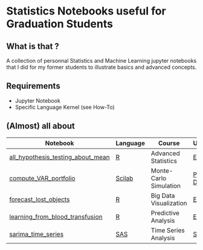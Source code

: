# Statistics Notebooks useful for Graduation Students

## What is that ?

A collection of personnal Statistics and Machine Learning jupyter notebooks that I did for my former students to illustrate basics and advanced concepts.

## Requirements

* Jupyter Notebook
* Specific Language Kernel (see How-To)

## (Almost) all about 

| Notebook   | Language | Course | University | 
| ------------- | ------------- | ------------- | ------------- |
| [all_hypothesis_testing_about_mean](all_hypothesis_testing_about_mean.ipynb)  | [R](https://github.com/IRkernel/IRkernel)  |  Advanced Statistics  | [EPFL](https://www.epfl.ch) |
| [compute_VAR_portfolio](compute_VAR_portfolio.ipynb)  | [Scilab](https://github.com/Calysto/scilab_kernel)  | Monte-Carlo Simulation | [PSL Dauphine](https://dauphine.psl.eu/) |
| [forecast_lost_objects](forecast_lost_objects.ipynb)  |  [R](https://github.com/IRkernel/IRkernel)   | Big Data Visualization | [EFREI](https://www.efrei.fr/) |
| [learning_from_blood_transfusion](learning_from_blood_transfusion.ipynb)  |  [R](https://github.com/IRkernel/IRkernel)   | Predictive Analysis | [EFREI](https://www.efrei.fr/) |
| [sarima_time_series](sarima_time_series.ipynb)  |  [SAS](https://github.com/sassoftware/sas_kernel)   | Time Series Analysis | [Sorbonne](https://www.pantheonsorbonne.fr/diplomes/master-tide/) |
